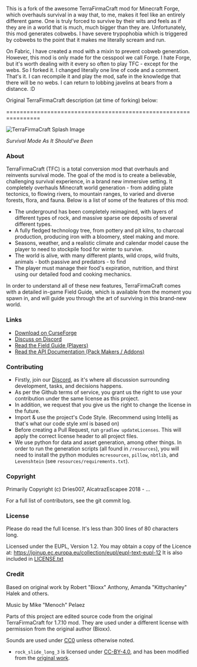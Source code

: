 This is a fork of the awesome TerraFirmaCraft mod for Minecraft Forge, which overhauls survival in a way that, to me, makes it feel like an entirely different game. One is truly forced to survive by their wits and feels as if they are in a world that is much, much bigger than they are. Unfortunately, this mod generates cobwebs. I have severe trypophobia which is triggered by cobwebs to the point that it makes me literally scream and run.

On Fabric, I have created a mod with a mixin to prevent cobweb generation. However, this mod is only made for the cesspool we call Forge. I hate Forge, but it's worth dealing with it every so often to play TFC - except for the webs. So I forked it. I changed literally one line of code and a comment. That's it. I can recompile it and play the mod, safe in the knowledge that there will be no webs. I can return to lobbing javelins at bears from a distance. :D

Original TerraFirmaCraft description (at time of forking) below:

================================================================

![TerraFirmaCraft Splash Image](./img/splash-1.png)

*Survival Mode As It Should've Been*

### About

TerraFirmaCraft (TFC) is a total conversion mod that overhauls and reinvents survival mode. The goal of the mod is to create a believable, challenging survival experience, in a brand new immersive setting. It completely overhauls Minecraft world generation - from adding plate tectonics, to flowing rivers, to mountain ranges, to varied and diverse forests, flora, and fauna. Below is a list of some of the features of this mod:

- The underground has been completely reimagined, with layers of different types of rock, and massive sparse ore deposits of several different types.
- A fully fledged technology tree, from pottery and pit kilns, to charcoal production, producing iron with a bloomery, steel making and more.
- Seasons, weather, and a realistic climate and calendar model cause the player to need to stockpile food for winter to survive.
- The world is alive, with many different plants, wild crops, wild fruits, animals - both passive and predators - to find
- The player must manage their food's expiration, nutrition, and thirst using our detailed food and cooking mechanics.

In order to understand all of these new features, TerraFirmaCraft comes with a detailed in-game Field Guide, which is available from the moment you spawn in, and will guide you through the art of surviving in this brand-new world.

### Links

- [Download on CurseForge](https://www.curseforge.com/minecraft/mc-mods/terrafirmacraft)
- [Discuss on Discord](https://discord.gg/PRuAKvY)
- [Read the Field Guide (Players)](https://terrafirmacraft.github.io/Field-Guide/en_us/)
- [Read the API Documentation (Pack Makers / Addons)](https://terrafirmacraft.github.io/Documentation/)

### Contributing

 - Firstly, join our [Discord](https://invite.gg/terrafirmacraft), as it's where all discussion surrounding development, tasks, and decisions happens.
 - As per the Github terms of service, you grant us the right to use your contribution under the same license as this project.
 - In addition, we request that you give us the right to change the license in the future.
 - Import & use the project's Code Style. (Recommend using Intellij as that's what our code style xml is based on)
- Before creating a Pull Request, run `gradlew updateLicenses`. This will apply the correct license header to all project files.
- We use python for data and asset generation, among other things. In order to run the generation scripts (all found in `/resources`), you will need to install the python modules `mcresources`, `pillow`, `nbtlib`, and `Levenshtein` (see `resources/requirements.txt`).

### Copyright

Primarily Copyright (c) Dries007, AlcatrazEscapee 2018 - ...

For a full list of contributors, see the git commit log.

### License

Please do read the full license. It's less than 300 lines of 80 characters long.

Licensed under the EUPL, Version 1.2.
You may obtain a copy of the Licence at: https://joinup.ec.europa.eu/collection/eupl/eupl-text-eupl-12
It is also included in [LICENSE.txt](LICENSE.txt)

### Credit

Based on original work by Robert "Bioxx" Anthony, Amanda "Kittychanley" Halek and others.

Music by Mike "Menoch" Pelaez

Parts of this project are edited source code from the original TerraFirmaCraft for 1.7.10 mod. They are used under a different license with permission from the original author (Bioxx).

Sounds are used under [CC0](https://creativecommons.org/publicdomain/zero/1.0/) unless otherwise noted.

- `rock_slide_long_3` is licensed under [CC-BY-4.0](https://creativecommons.org/licenses/by/4.0/), and has been modified from the [original work](https://freesound.org/people/Benboncan/sounds/60085/).
